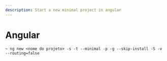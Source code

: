 ```yaml
---
description: Start a new minimal project in angular
---
```


# Angular

```text
~ ng new <nome do projeto> -s -t --minimal -p -g --skip-install -S -v --routing=false
```



